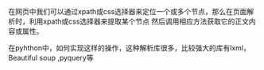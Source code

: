 在网页中我们可以通过xpath或css选择器来定位一个或多个节点，那么在页面解析时，利用xpath或css选择器来提取某个节点
然后调用相应方法获取它的正文内容或属性。

在pyhthon中，如何实现这样的操作，这种解析库很多，比较强大的库有lxml，Beautiful soup ,pyquery等
